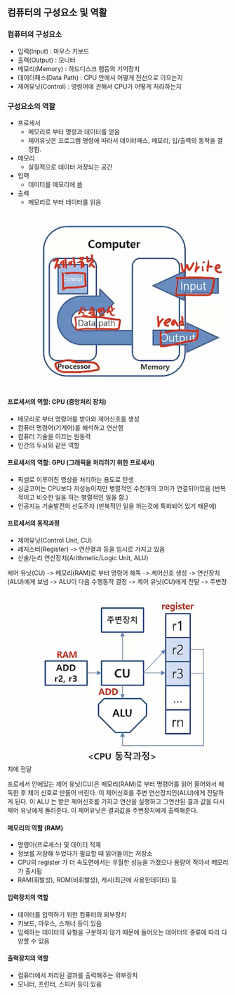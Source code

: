 
## 컴퓨터의 구성요소 및 역활
### 컴퓨터의 구성요소
*  입력(Input) : 마우스 키보드 
*  출력(Output) : 모니터
*  메모리(Memory) : 하드디스크 램등의 기억장치
*  데이터패스(Data Path) : CPU 안에서 어떻게 전선으로 이으는지
*  제어유닛(Control) : 명령어에 관해서 CPU가 어떻게 처리하는지 

### 구성요소의 역할
*  프로세서
    * 메모리로 부터 명령과 데이터를 얻음
    * 제어유닛은 프로그램 명령에 따라서 데이터패스, 메모리, 입/출력의 동작을 결정함.
*  메모리
    * 실질적으로 데이터 저장되는 공간
*  입력
    * 데이터를 메모리에 씀
*  출력
    * 메모리로 부터 데이터를 읽음
![구성요소의 역활](img/3-2-1.png)

#### 프로세서의 역할: CPU (중앙처리 장치)
*  메모리로 부터 명령어를 받아와 제어신호를 생성 
*  컴퓨터 명령어(기계어)를 해석하고 연산함
*  컴퓨터 기술을 이끄는 원동력
*  인간의 두뇌와 같은 역할 

#### 프로세서의 역할: GPU (그래픽을 처리하기 위한 프로세서)
*  픽셀로 이루어진 영상을 처리하는 용도로 탄생
*  싱글코어는 CPU보다 저성능이지만 병렬적인 수천개의 코어가 연결되어있음 (반복적이고 비슷한 일을 하는 병렬적인 일을 함.)
*  인공지능 기술발전의 선도주자 (반복적인 일을 하는것에 특화되어 있기 때문에)

#### 프로세서의 동작과정
*  제어유닛(Control Unit, CU) 
*  레지스터(Register) -> 연산결과 등을 임시로 가지고 있음
*  산술/논리 연산장치(Arithmetic/Logic Unit, ALU)
    
제어 유닛(CU) -> 메모리(RAM)로 부터 명령어 해독 -> 제어신호 생성 -> 연산장치(ALU)에게 보냄 -> ALU이 다음 수행동작 결정 -> 제어 유닛(CU)에게 전달 -> 주변장치에 전달
![프로세서의 동작과정](img/3-2-4.png)

프로세서 안에있는 제어 유닛(CU)은 매모리(RAM)로 부터 명령어를 읽어 들어와서 해독한 후 제어 신호로 만들어 버린다.
이 제어신호를 주변 연산장치인(ALU)에게 전달하게 된다.
이 ALU 는 받은 제어신호를 가지고 연산을 실행하고 그연산된 결과 값을 다시 제어 유닛에게 돌려준다.
이 제어유닛은 결과값을 주변장치에게 출력해준다.

#### 메모리의 역할 (RAM)
*  명령어(프로세스) 및 데이터 적재
*  정보를 저장해 두었다가 필요할 때 읽어들이는 저장소
*  CPU의 register 가 더 속도면에서는 우월한 성능을 가졌으나 용량이 작아서 메모리가 출시됨
*  RAM(휘발성), ROM(비휘발성), 캐시(최근에 사용한데이터) 등
  
#### 입력장치의 역할
*  데이터를 입력하기 위한 컴퓨터의 외부장치
*  키보드, 마우스, 스캐너 등이 있음
*  입력하는 데이터의 유형을 구분하지 않기 때문에 들어오는 데이터의 종류에 따라 다양할 수 있음

#### 출력장치의 역할
*  컴퓨터에서 처리된 결과를 출력해주는 외부장치
*  모니터, 프린터, 스피커 등이 있음